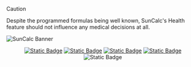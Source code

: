 <!-- Disclaimer -->
>[!CAUTION]
>Despite the programmed formulas being well known, SunCalc's Health feature should not influence any medical decisions at all.

<!-- Banner -->
![SunCalc Banner](https://github.com/user-attachments/assets/ea8263de-f494-4e47-8f76-41481ef2ad26)


<!-- Documentation -->
<div align="center">
  <a href="Documentation/FAQ.md" target="_blank"><img alt="Static Badge" src="https://img.shields.io/badge/FAQ-ORANGE?style=for-the-badge&color=%23fa6900"></a>
  <a href="Documentation/Games.md" target="_blank"><img alt="Static Badge" src="https://img.shields.io/badge/GAMES-ORANGE?style=for-the-badge&color=%23fa6900"></a>
  <a href="Documentation/Health.md" target="_blank"><img alt="Static Badge" src="https://img.shields.io/badge/HEALTH-Orange?style=for-the-badge&logoColor=%23fa6900&color=%23fa6900"></a>
  <a href="Documentation/Math.md" target="_blank"><img alt="Static Badge" src="https://img.shields.io/badge/MATH-ORANGE?style=for-the-badge&color=%23fa6900"></a>
</div>

<div align="center"><img alt="Static Badge" src="https://img.shields.io/badge/BY%20AP%20STUDENTS.%20FOR%20AP%20STUDENTS-ORANGE?style=for-the-badge&color=%23fa6900"></div>
